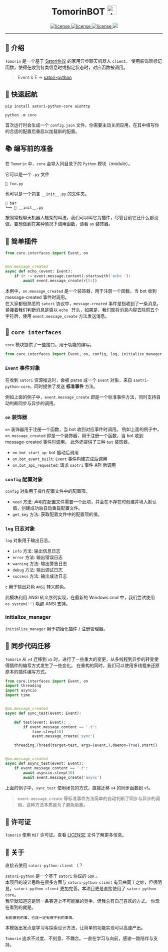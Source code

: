 

<h1 align="center"> TomorinBOT  <img src="http://q1.qlogo.cn/g?b=qq&nk=211134009&s=100" width="30" height="30" alt="tmrn"/> </h1>


<p align="center">

<a href="https://github.com/kumoSleeping/TomorinBot/blob/main/core/__init__.py">
    <img src="https://img.shields.io/badge/TomorinBOT%20v5-blue" alt="license">
  </a>

<a href="https://github.com/kumoSleeping/TomorinBot/blob/main/LICENSE">
    <img src="https://img.shields.io/github/license/kumoSleeping/TomorinBot" alt="license">
  </a>
<a href="https://www.python.org/">
    <img src="https://img.shields.io/badge/python-3.9+-blue?logo=python&logoColor=edb641" alt="license">
  </a>

  <a href="https://satori.js.org/zh-CN/">
    <img src="https://img.shields.io/badge/Satori-v1-black?style=social">
  </a>


***
## 📖 介绍


`Tomorin` 是一个基于 [Satori协议](https://satori.js.org/zh-CN/) 的家用异步聊天机器人 `client`。
使用装饰器标记函数，使得在收到各类信息时或指定状态时，对应函数被调用。

> Event & E -> [satori-python](https://github.com/RF-Tar-Railt/satori-python/blob/main/docs.md) 
## 💫 快速起航

```shell
pip install satori-python-core aiohttp
```

```shell
python -m core
```

首次运行时会生成一个 `config.json` 文件，你需要主动关闭应用，在其中填写你的合适的配置后重启以加载新的配置。



## 📚 编写前的准备

在 `Tomorin` 中，`core` 会导入同目录下的 `Python` 模块（module）。

它可以是一个 `.py` 文件

    📜 foo.py
    
也可以是一个包含 `__init__.py` 的文件夹。 

    📂 bar   
    └── 📜 __init__.py   

按照常规聊天机器人框架的叫法，我们可以叫它为插件，尽管目前它还什么都没做。要想做到在某种情况下调用函数，请看 `on` 装饰器。

## 📂 简单插件

```py
from core.interfaces import Event, on


@on.message_created
async def echo_(event: Event):
    if (r := event.message.content).startswith('echo '):
        await event.message_create(r[5:])

```
本例中，`on.message_created` 是一个装饰器，用于注册一个函数，当 bot 收到 message-created 事件时调用。   
在大家都很熟悉的 `satori` 协议中，`message-created` 事件是指收到了一条消息。
紧接着我们判断消息是否以 `echo ` 开头，如果是，我们就将消息内容去除前五个字符后，使用 `event.message_create` 方法发送消息。

## 🔌 `core interfaces`

`core` 模块提供了一些接口，用于功能的编写。

```py
from core.interfaces import Event, on, config, log, initialize_manager
```

### `Event` 事件对象

在收到 `satori` 资源推送时，会被 parse 成一个 `Event` 对象，来自 `saotri-python-core`，同时提供了发送 **标准事件** 方法。

例如上面的例子中，`event.message_create` 即是一个标准事件方法，同时支持自动判断同步与异步的调用。


### `on` 装饰器

`on` 装饰器用于注册一个函数，当 bot 收到对应事件时调用。
例如上面的例子中，`on.message_created` 即是一个装饰器，用于注册一个函数，当 bot 收到 message-created 事件时调用。
此外还提供了三种 `bot` 装饰器。 
- `on.bot_start_up`: bot 启动后调用
- `on.bot_event_built`: `Event` 事件构建完成后调用
- `on.bot_api_requested`: 请求 `saotri` 事件 API 后调用

### `config` 配置对象

`config` 对象用于操作配置文件中的配置项。

- `need` 方法: 声明在配置文件需要一个此项，并会在不存在时创建并填入默认值，创建成功后自动重载配置文件。
- `get_key` 方法: 获取配置文件中的配置项的值。

### `log` 日志对象

`log` 对象用于输出日志。

- `info` 方法: 输出信息日志
- `error` 方法: 输出错误日志
- `warning` 方法: 输出警告日志
- `debug` 方法: 输出调试日志
- `success` 方法: 输出成功日志

`c` 用于输出彩色 `ANSI` 转义颜色。

此模块利用 ANSI 转义序列实现，在最新的 Windows cmd 中，我们尝试使用 `os.system('')` 唤醒 ANSI 支持。


### initialize_manager 

`initialize_manager` 用于初始化插件 / 注册管理器。


## 🧭 同步代码迁移

`Tomorin` 从 `v4` 迁移到 `v5` 时，进行了一些重大的变更，从多线程到异步的转变使得插件的编写方式发生了一些变化。
在重构的同时，我们可以使用多线程来还原原本的插件编写方式。

```py
from core.interfaces import Event, on
import threading
import asyncio
import time


@on.message_created
async def sync_test(event: Event):

    def test(event: Event):
        if event.message.content == '.t':
            time.sleep(10)
            event.message_create('sync')

    threading.Thread(target=test, args=(event,),daemon=True).start()


@on.message_created
async def async_test(event: Event):
    if event.message.content == '.t':
        await asyncio.sleep(10)
        await event.message_create('async')
```

上面的例子中，`sync_test` 使用闭包的方式，直接迁移 `v4` 的同步函数到 `v5`。

> `event.message_create` 等标准事件方法简单的自动判断了同步与异步的调用，这种方法本质是为了避免阻塞。
 

## 📜 许可证

`Tomorin` 使用 `MIT` 许可证。查看 [LICENSE](https://github.com/kumoSleeping/TomorinBot/blob/main/LICENSE) 文件了解更多信息。


## 📄 关于

直接去使用 `satori-python-client` （？

`satori-python` 是一个基于 `satori` 协议的 `SDK` 。  
本项目的设计思路在很多方面与 `satori-python-client` 有异曲同工之妙，但很明显，`satori-python-client` 更加完善。本项目更是直接使用了 `satori-python-core`。  
我早就知道这是同一条赛道上不可能赢的竞争，但我总有自己喜欢的方式。
你现在看到的就是。

    有能做到的事，也就一定有做不到的事情。

本模版出发点是学习与探索设计方法，让简单的功能实现可以高速产出。   

`Tomorin` 追求不过度、不刻意、不耦合。一直在学习与向前，感谢一路陪伴与支持。







